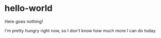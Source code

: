 # hello-world
Here goes nothing!

I'm pretty hungry right now, so I don't know how much more I can do today.
